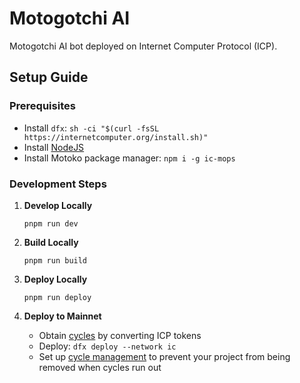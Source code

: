 # Motogotchi AI

Motogotchi AI bot deployed on Internet Computer Protocol (ICP).

## Setup Guide

### Prerequisites

- Install `dfx`: `sh -ci "$(curl -fsSL https://internetcomputer.org/install.sh)"`
- Install [NodeJS](https://nodejs.org/en/download/package-manager)
- Install Motoko package manager: `npm i -g ic-mops`

### Development Steps

1. **Develop Locally**

   ```
   pnpm run dev
   ```

2. **Build Locally**

   ```
   pnpm run build
   ```

3. **Deploy Locally**

   ```
   pnpm run deploy
   ```

4. **Deploy to Mainnet**
   - Obtain [cycles](https://internetcomputer.org/docs/building-apps/getting-started/tokens-and-cycles) by converting ICP tokens
   - Deploy: `dfx deploy --network ic`
   - Set up [cycle management](https://cycleops.dev/) to prevent your project from being removed when cycles run out
